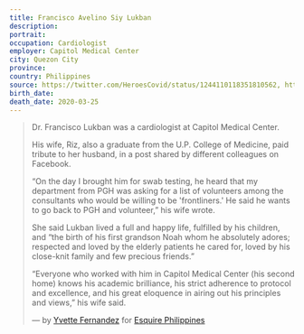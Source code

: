 ```yaml
---
title: Francisco Avelino Siy Lukban
description: 
portrait: 
occupation: Cardiologist
employer: Capitol Medical Center
city: Quezon City
province: 
country: Philippines
source: https://twitter.com/HeroesCovid/status/1244110118351810562, https://www.msn.com/en-ph/news/national/ups-dr-francisco-lukban-has-passed-away-due-to-covid-19/ar-BB11RHR0?li=BBr8Mkn, https://www.esquiremag.ph/author/yvette-fernandez
birth_date: 
death_date: 2020-03-25
---
```


> Dr. Francisco Lukban was a cardiologist at Capitol Medical Center.
> 
> His wife, Riz, also a graduate from the U.P. College of Medicine, paid tribute to her husband, in a post shared by different colleagues on Facebook.
> 
> “On the day I brought him for swab testing, he heard that my department from PGH was asking for a list of volunteers among the consultants who would be willing to be 'frontliners.' He said he wants to go back to PGH and volunteer,” his wife wrote.
> 
> She said Lukban lived a full and happy life, fulfilled by his children, and “the birth  of his first grandson Noah whom he absolutely adores; respected and loved by the elderly patients he cared for, loved by his close-knit family and few precious friends.”
> 
> “Everyone who worked with him in Capitol Medical Center (his second home) knows his academic brilliance, his strict adherence to protocol and excellence, and his great eloquence in airing out his principles and views,” his wife said.
> 
> &mdash; by [Yvette Fernandez](https://www.esquiremag.ph/author/yvette-fernandez) for [Esquire Philippines](https://www.esquiremag.ph/long-reads/doctors-lost-to-covid-19-a2325-20200329-lfrm)